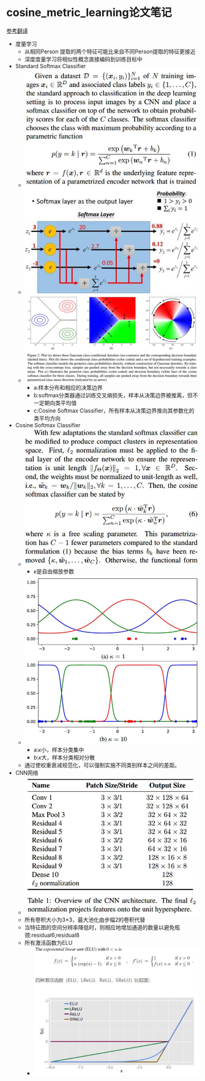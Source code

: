 # cosine_metric_learning论文笔记
[参考翻译](https://blog.csdn.net/TYUT_xiaoming/article/details/99773097)
- 度量学习
  - 从相同Person 提取的两个特征可能比来自不同Person提取的特征更接近
  - 深度度量学习将相似性概念直接编码到训练目标中
- Standard Softmax Classifier
  - ![](imgs/softmax_define.JPG)
  - ![](imgs/softmax.JPG)
  - ![](imgs/softmax_classifier.JPG)
    - a:样本分布和相应的决策边界
    - b:softmax分类器通过训练交叉熵损失，样本从决策边界被推离，但不一定朝向类平均值
    - c:Cosine Softmax Classifier，所有样本从决策边界推向其参数化的类平均方向
- Cosine Softmax Classifier
  - ![](imgs/cosine_softmax.JPG)
    - $\kappa$是自由缩放参数
  - ![](imgs/cosine_softmax_classifier.JPG)
    - a:$\kappa$小，样本分类集中
    - b:$\kappa$大，样本分类相对分散
  - 通过使权重衰减规范化，可以强制实施不同类别样本之间的差距。
- CNN网络
  - ![](imgs/CNN_architecture.JPG)
  - 所有卷积大小为3×3，最大池化由步幅2的卷积代替
  - 当特征图的空间分辨率降低时，则相应地增加通道的数量以避免瓶颈:residual6,residual8
  - 所有激活函数为ELU
    - ![](imgs/ELU.JPG)


